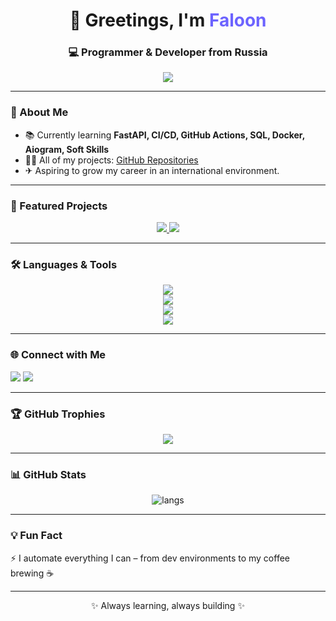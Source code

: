 <h1 align="center">👋 Greetings, I'm <span style="color:#6C63FF;">Faloon</span></h1>
<h3 align="center">💻 Programmer & Developer from Russia</h3>

<p align="center">
  <img src="https://readme-typing-svg.herokuapp.com?size=22&duration=4000&color=6C63FF&center=true&vCenter=true&width=600&lines=Backend+Developer;FastAPI+%7C+Docker+%7C+SQL;DevOps+Learner;Cybersecurity+Enthusiast"/>
</p>

---

### 🚀 About Me  
- 📚 Currently learning **FastAPI, CI/CD, GitHub Actions, SQL, Docker, Aiogram, Soft Skills**  
- 👨‍💻 All of my projects: [GitHub Repositories](https://github.com/FaloonAI?tab=repositories)  
- ✈ Aspiring to grow my career in an international environment.
  
---

### 📌 Featured Projects
<p align="center">
  <a href="https://github.com/FaloonAI/delivery_opensource">
    <img src="https://github-readme-stats.vercel.app/api/pin/?username=faloonai&repo=delivery_opensource&theme=tokyonight" />
  </a>
  <a href="https://github.com/FaloonAI/ADBToolkit">
    <img src="https://github-readme-stats.vercel.app/api/pin/?username=faloonai&repo=ADBToolkit&theme=tokyonight" />
  </a>
</p>

---

### 🛠 Languages & Tools
<p align="center">
  <img src="https://skillicons.dev/icons?i=py,cpp,c" /><br/>
  <img src="https://skillicons.dev/icons?i=fastapi,postgresql,redis" /><br/>
  <img src="https://skillicons.dev/icons?i=docker,git,linux,bash" /><br/>
  <img src="https://skillicons.dev/icons?i=github,gitlab,ai,obsidian" />
</p>

---

### 🌐 Connect with Me
<p align="left">
  <a href="https://t.me/tryb0t" target="_blank"><img src="https://img.shields.io/badge/Telegram-2CA5E0?style=for-the-badge&logo=telegram&logoColor=white"/></a>
  <a href="mailto:faloonia@yandex.ru"><img src="https://img.shields.io/badge/Email-D14836?style=for-the-badge&logo=gmail&logoColor=white"/></a>
</p>

---

### 🏆 GitHub Trophies
<p align="center">
  <img src="https://github-profile-trophy.vercel.app/?username=faloonai&theme=tokyonight&no-frame=true&margin-w=15&row=1"/>
</p>

---

### 📊 GitHub Stats
<p align="center">
  <img src="https://github-readme-stats.vercel.app/api/top-langs?username=faloonai&layout=compact&theme=tokyonight" alt="langs"/>
</p>

---

### 💡 Fun Fact
⚡ I automate everything I can – from dev environments to my coffee brewing ☕  

---

<p align="center">✨ Always learning, always building ✨</p>

